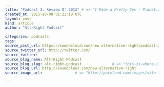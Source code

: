 ```yaml
---
title: "Podcast 3: Review Of 2013" # => "I Made a Pretty Gem - Planet.rb"
created_at: 2015-10-09 01:21:18 UTC
layout: post
kind: article
author: "Alt-Right Podcast"

categories: podcasts
tags: 
source_post_url: https://soundcloud.com/new-alternative-right/podcast-3-review-of-2013    # => "http://poteland.com/blog/i-made-a-pretty-gem-planet-dot-rb/"
source_twitter_url: http://twitter.com/
source_twitter: 
source_blog_name: Alt-Right Podcast
source_blog_slug: alt-right-podcast              # => "this-is-where-i-tell-you-stuff"
source_blog_url: http://soundcloud.com/new-alternative-right               # => "http://poteland.com/articles"
source_image_url:               # => "http://poteland.com/images/site-logo.png"

---
```



<!--
   Andy and Colin are joined by Carl, &quot;the mysterious Swede,&quot; to take a look back at the Year of the Snake as it starts to slither out of sight. Among the talking points are MSNBC&#39;s attack on NPI and Alternative Right, the steady growth of Euro-nationalism, the ritualistic suicide of Dominique Venner, the superpower showdown over Syria, the rise of Bitcoin, the successful NPI Conference in Washington, the death of Margaret Thatcher, and, of course, Miley Cyrus&#39;s over-active tongue.

Show notes here: http://alternative-right.blogspot.com/2013/12/altright-podcast-3-year-in-review.html           # => "I’ve been hurting to write this ever since we had the idea of creating a Planet for Cubox..." (Continued)
   alt-right-podcast              # => "this-is-where-i-tell-you-stuff"
   http://soundcloud.com/new-alternative-right               # => "http://poteland.com/articles"
                 # => "http://poteland.com/images/site-logo.png"
Andy and Colin are joined by Carl, "the mysterious Swede," to take a look back at the Year of the Snake as it starts to slither out of sight. Among the talking points are MSNBC's attack on NPI and Alternative Right, the steady growth of Euro-nationalism, the ritualistic suicide of Dominique Venner, the superpower showdown over Syria, the rise of Bitcoin, the successful NPI Conference in Washington, the death of Margaret Thatcher, and, of course, Miley Cyrus's over-active tongue.

Show notes here: http://alternative-right.blogspot.com/2013/12/altright-podcast-3-year-in-review.html<div class="">
    <i>Source: <a href="http://soundcloud.com/new-alternative-right">Alt-Right Podcast</a></i>
</div>
